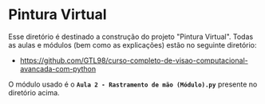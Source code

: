 # Pintura Virtual

Esse diretório é destinado a construção do projeto "Pintura Virtual". Todas as aulas e módulos (bem como as explicações) estão no seguinte diretório:

- https://github.com/GTL98/curso-completo-de-visao-computacional-avancada-com-python

O módulo usado é o **`Aula 2 - Rastramento de mão (Módulo).py`** presente no diretório acima.
